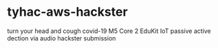 # tyhac-aws-hackster
turn your head and cough covid-19 M5 Core 2 EduKit IoT passive active dection via audio hackster submission
